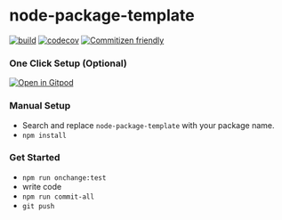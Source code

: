 # node-package-template

[![build](https://github.com/cippi-org/node-package-template/actions/workflows/build.yml/badge.svg)](https://github.com/cippi-org/node-package-template/actions/workflows/build.yml)
[![codecov](https://codecov.io/gh/cippi-org/node-package-template/branch/main/graph/badge.svg?token=T84KM2X4LB)](https://codecov.io/gh/cippi-org/node-package-template)
[![Commitizen friendly](https://img.shields.io/badge/commitizen-friendly-brightgreen.svg)](http://commitizen.github.io/cz-cli/)

### One Click Setup (Optional)

[![Open in Gitpod](https://gitpod.io/button/open-in-gitpod.svg)](https://gitpod.io/#prebuild/https://github.com/cippi-org/node-package-template)

### Manual Setup

- Search and replace `node-package-template` with your package name.
- `npm install`

### Get Started

- `npm run onchange:test`
- write code
- `npm run commit-all`
- `git push`
